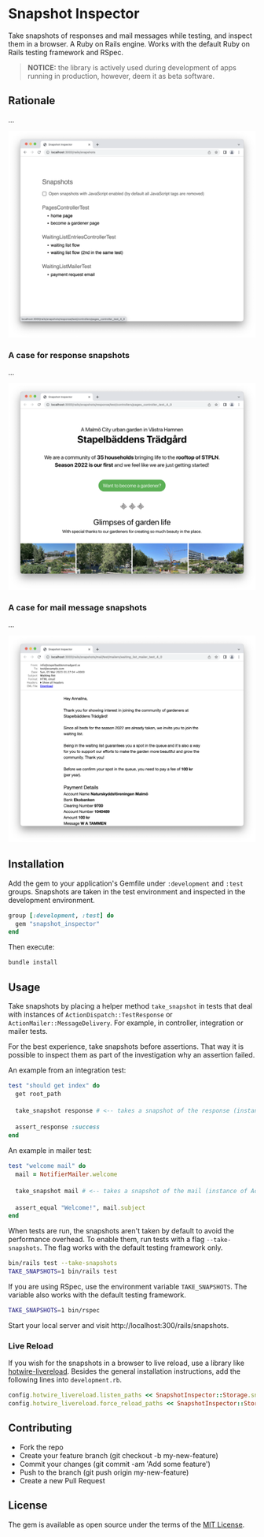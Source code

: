 # Snapshot Inspector

Take snapshots of responses and mail messages while testing, and inspect them in a browser. A Ruby on Rails engine. Works with the default Ruby on Rails testing framework and RSpec.

> **NOTICE:** the library is actively used during development of apps running in production, however, deem it as beta software.

## Rationale

...

![A list of snapshots](doc/snapshots_index.png)

### A case for response snapshots

...

![A response snapshot](doc/response_snapshot_example_1.png)

### A case for mail message snapshots

...

![A mail message snapshot](doc/mail_snapshot_example_1.png)

## Installation
Add the gem to your application's Gemfile under `:development` and `:test` groups. Snapshots are taken in the test environment and inspected in the development environment.

```ruby
group [:development, :test] do
  gem "snapshot_inspector"
end
```

Then execute:
```bash
bundle install
```

## Usage

Take snapshots by placing a helper method `take_snapshot` in tests that deal with instances of `ActionDispatch::TestResponse` or `ActionMailer::MessageDelivery`.
For example, in controller, integration or mailer tests.

For the best experience, take snapshots before assertions. That way it is possible to inspect them as part of the investigation why an assertion failed.

An example from an integration test:

```ruby
test "should get index" do
  get root_path
  
  take_snapshot response # <-- takes a snapshot of the response (instance of ActionDispatch::TestResponse)
  
  assert_response :success
end
```

An example in mailer test:

```ruby
test "welcome mail" do
  mail = NotifierMailer.welcome

  take_snapshot mail # <-- takes a snapshot of the mail (instance of ActionMailer::MessageDelivery)

  assert_equal "Welcome!", mail.subject
end
```

When tests are run, the snapshots aren't taken by default to avoid the performance overhead.
To enable them, run tests with a flag `--take-snapshots`. The flag works with the default testing framework only.

```bash
bin/rails test --take-snapshots
TAKE_SNAPSHOTS=1 bin/rails test
```

If you are using RSpec, use the environment variable `TAKE_SNAPSHOTS`. The variable also works with the default testing framework.

```bash
TAKE_SNAPSHOTS=1 bin/rspec
```

Start your local server and visit http://localhost:300/rails/snapshots.

### Live Reload

If you wish for the snapshots in a browser to live reload, use a library like [hotwire-livereload](https://github.com/kirillplatonov/hotwire-livereload).
Besides the general installation instructions, add the following lines into `development.rb`.

```ruby
config.hotwire_livereload.listen_paths << SnapshotInspector::Storage.snapshots_directory
config.hotwire_livereload.force_reload_paths << SnapshotInspector::Storage.snapshots_directory
```

## Contributing

- Fork the repo
- Create your feature branch (git checkout -b my-new-feature)
- Commit your changes (git commit -am 'Add some feature')
- Push to the branch (git push origin my-new-feature)
- Create a new Pull Request

## License
The gem is available as open source under the terms of the [MIT License](https://opensource.org/licenses/MIT).
